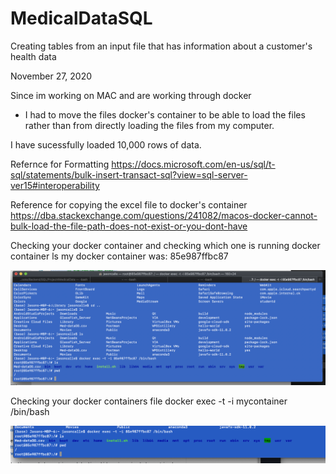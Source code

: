 # MedicalDataSQL
Creating tables from an input file that has information about a customer's health data

November 27, 2020

Since im working on MAC and are working through docker
- I had to move the files docker's container to be able to load the files rather 
than from directly loading the files from my computer.

I have sucessfully loaded 10,000 rows of data.

Refernce for Formatting 
https://docs.microsoft.com/en-us/sql/t-sql/statements/bulk-insert-transact-sql?view=sql-server-ver15#interoperability

Reference for copying the excel file to docker's container
https://dba.stackexchange.com/questions/241082/macos-docker-cannot-bulk-load-the-file-path-does-not-exist-or-you-dont-have

Checking your docker container and checking which one is running
docker container ls
  my docker container was: 85e987ffbc87
  
<img src="dockerContainer.png">

Checking your docker containers file 
docker exec -t -i mycontainer /bin/bash

<img src="filesInContainer.png">

